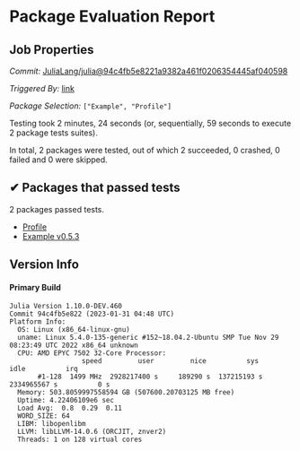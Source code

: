 # Package Evaluation Report

## Job Properties

*Commit:* [JuliaLang/julia@94c4fb5e8221a9382a461f0206354445af040598](https://github.com/JuliaLang/julia/commit/94c4fb5e8221a9382a461f0206354445af040598)

*Triggered By:* [link](https://github.com/JuliaLang/julia/commit/94c4fb5e8221a9382a461f0206354445af040598#commitcomment-98752477)

*Package Selection:* `["Example", "Profile"]`

Testing took 2 minutes, 24 seconds (or, sequentially, 59 seconds to execute 2 package tests suites).

In total, 2 packages were tested, out of which 2 succeeded, 0 crashed, 0 failed and 0 were skipped.


## ✔ Packages that passed tests

2 packages passed tests.

- [Profile](https://s3.amazonaws.com/julialang-reports/nanosoldier/pkgeval/by_hash/94c4fb5/Profile.primary.log)
- [Example v0.5.3](https://s3.amazonaws.com/julialang-reports/nanosoldier/pkgeval/by_hash/94c4fb5/Example.primary.log)


## Version Info

#### Primary Build

```
Julia Version 1.10.0-DEV.460
Commit 94c4fb5e822 (2023-01-31 04:48 UTC)
Platform Info:
  OS: Linux (x86_64-linux-gnu)
  uname: Linux 5.4.0-135-generic #152~18.04.2-Ubuntu SMP Tue Nov 29 08:23:49 UTC 2022 x86_64 unknown
  CPU: AMD EPYC 7502 32-Core Processor: 
                  speed         user         nice          sys         idle          irq
       #1-128  1499 MHz  2928217400 s     189290 s  137215193 s  2334965567 s          0 s
  Memory: 503.8059997558594 GB (507600.20703125 MB free)
  Uptime: 4.22406109e6 sec
  Load Avg:  0.8  0.29  0.11
  WORD_SIZE: 64
  LIBM: libopenlibm
  LLVM: libLLVM-14.0.6 (ORCJIT, znver2)
  Threads: 1 on 128 virtual cores

```
<!-- Generated on 2023-01-31T09:33:55.702 -->
